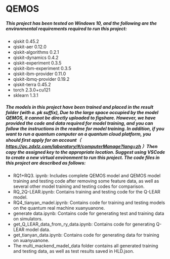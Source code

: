 # QEMOS

##### This project has been tested on Windows 10, and the following are the environmental requirements required to run this project:

- qiskit  0.45.2
- qiskit-aer 0.12.0
- qiskit-algorithms 0.2.1
- qiskit-dynamics 0.4.2
- qiskit-experiment 0.3.5
- qiskit-ibm-experiment 0.3.5
- qiskit-ibm-provider 0.11.0
- qiskit-ibmq-provider 0.19.2
- qiskit-terra 0.45.2
- torch 2.3.0+cu121
- sklearn 1.3.1

##### The models in this project have been trained and placed in the result folder (with a. pk suffix), Due to the large space occupied by the model QEMOS, it cannot be directly uploaded to figshare. However, we have provided the code and data required for model training, and you can follow the instructions in the readme for model training. In addition, if you want to run a quantum computer on a quantum cloud platform, you should first apply for an account（ https://qc.zdxlz.com/laboratory/#/computerManage?lang=zh ）Then copy the assigned key to the appropriate location. Suggest using VSCode to create a new virtual environment to run this project. The code files in this project are described as follows:

- RQ1+RQ3. ipynb: Includes complete QEMOS model and QEMOS model training and testing code after removing some feature data, as well as several other model training and testing codes for comparison.
- RQ_2Q-LEAR.ipynb: Contains training and testing code for the Q-LEAR model.
- RQ4_tianyan_madel.ipynb: Contains code for training and testing models on the quantum real machine xuanyuanone.
- generate data.ipynb: Contains code for generating test and training data on simulators.
- get_Q_LEAR_data_from_ry_data.ipynb: Contains code for generating Q-LEAR model data.
- get_tianyan_data.ipynb: Contains code for generating data for training on xuanyuanone.
- The multi_mackend_madel_data folder contains all generated training and testing data, as well as test results saved in HLD.json.
